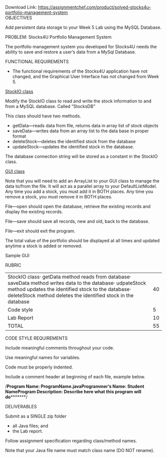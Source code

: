 Download Link: https://assignmentchef.com/product/solved-stocks4u-portfolio-management-system
<br>
OBJECTIVES

Add persistent data storage to your Week 5 Lab using the MySQL Database.

PROBLEM:  Stocks4U Portfolio Management System

The portfolio management system you developed for Stocks4U needs the ability to save and restore a user’s data from a MySql Database.

FUNCTIONAL REQUIREMENTS

<ul>

 <li>The functional requirements of the Stocks4U application have not changed, and the Graphical User Interface has not changed from Week 5.</li>

</ul>

<u>StockIO class</u>

Modify the StockIO class to read and write the stock information to and from a MySQL database.  Called “StocksDB”

This class should have two methods.

<ul>

 <li>getData—reads data from file, returns data in array list of stock objects</li>

 <li>saveData—writes data from an array list to the data base in proper format</li>

 <li>deleteStock—deletes the identified stock from the database</li>

 <li>updateStock—updates the identified stock in the database.</li>

</ul>

The database connection string will be stored as a constant in the StockIO class.

<u>GUI class</u>

Note that you will need to add an ArrayList to your GUI class to manage the data to/from the file. It will act as a parallel array to your DefaultListModel. Any time you add a stock, you must add it in BOTH places. Any time you remove a stock, you must remove it in BOTH places.

File—open should open the database, retrieve the existing records and display the existing records.

File—save should save all records, new and old, back to the database.

File—exit should exit the program.

The total value of the portfolio should be displayed at all times and updated anytime a stock is added or removed.

Sample GUI







RUBRIC

<table width="848">

 <tbody>

  <tr>

   <td>StockIO class·         getData method reads from database·         saveData method writes data to the database·         udpateStock method updates the identified stock to the database·         deleteStock method deletes the identified stock in the database</td>

   <td>40</td>

  </tr>

  <tr>

   <td>Code style</td>

   <td>5</td>

  </tr>

  <tr>

   <td>Lab Report</td>

   <td>10</td>

  </tr>

  <tr>

   <td>TOTAL</td>

   <td>55</td>

  </tr>

 </tbody>

</table>

CODE STYLE REQUIREMENTS

Include meaningful comments throughout your code.

Use meaningful names for variables.

Code must be properly indented.

Include a comment header at beginning of each file, example below.

/****************************************************Program Name: ProgramName.javaProgrammer’s Name: Student NameProgram Description: Describe here what this program will do***********************************************************/

DELIVERABLES

Submit as a SINGLE zip folder

<ul>

 <li>all Java files; and</li>

 <li>the Lab report.</li>

</ul>

Follow assignment specification regarding class/method names.

Note that your Java file name must match class name (DO NOT rename).


